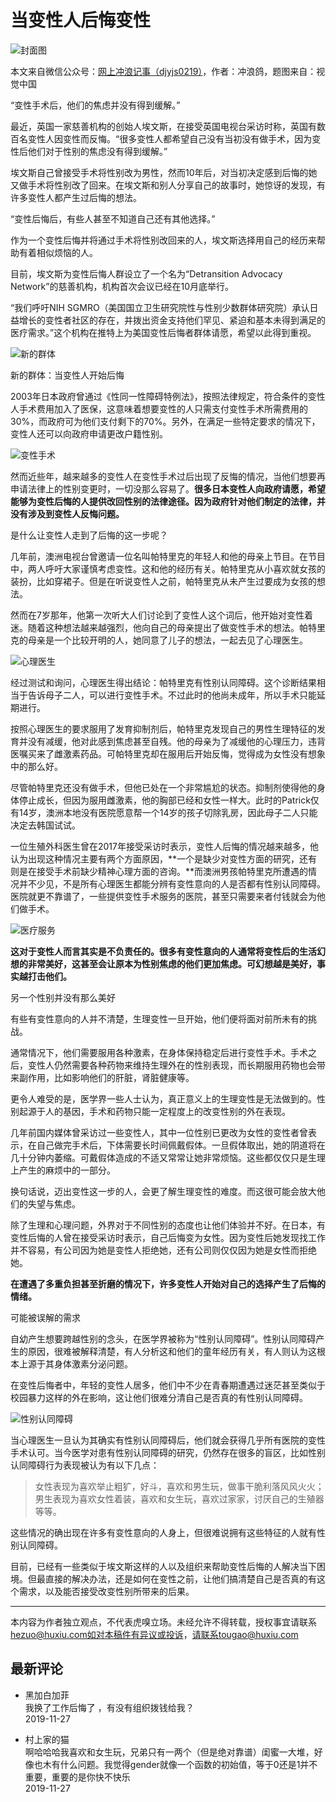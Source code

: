 # 当变性人后悔变性

![封面图](https://img.huxiucdn.com/article/cover/201911/27/093722939419.jpg?imageView2/1/w/600/h/337/|imageMogr2/strip/interlace/1/quality/85/format/webp)

本文来自微信公众号：[网上冲浪记事（djyjs0219）](https://mp.weixin.qq.com/s/Ra1FsrYxZ0_9qYfHCU2ZHg)，作者：冲浪鸽，题图来自：视觉中国

“变性手术后，他们的焦虑并没有得到缓解。”

最近，英国一家慈善机构的创始人埃文斯，在接受英国电视台采访时称，英国有数百名变性人因变性而反悔。“很多变性人都希望自己没有当初没有做手术，因为变性后他们对于性别的焦虑没有得到缓解。”

埃文斯自己曾接受手术将性别改为男性，然而10年后，对当初决定感到后悔的她又做手术将性别改了回来。在埃文斯和别人分享自己的故事时，她惊讶的发现，有许多变性人都产生过后悔的想法。

“变性后悔后，有些人甚至不知道自己还有其他选择。”

作为一个变性后悔并将通过手术将性别改回来的人，埃文斯选择用自己的经历来帮助有着相似烦恼的人。

目前，埃文斯为变性后悔人群设立了一个名为“Detransition Advocacy Network”的慈善机构，机构首次会议已经在10月底举行。

“我们呼吁NIH SGMRO（美国国立卫生研究院性与性别少数群体研究院）承认日益增长的变性者社区的存在，并拨出资金支持他们罕见、紧迫和基本未得到满足的医疗需求。”这个机构在推特上为美国变性后悔者群体请愿，希望以此得到重视。

![新的群体](https://img.huxiucdn.com/article/content/201911/27/092302322112.jpg?imageView2/2/w/1000/format/jpg/interlace/1/q/85)

新的群体：当变性人开始后悔 

2003年日本政府曾通过《性同一性障碍特例法》，按照法律规定，符合条件的变性人手术费用加入了医保，这意味着想要变性的人只需支付变性手术所需费用的30%，而政府可为他们支付剩下的70%。另外，在满足一些特定要求的情况下，变性人还可以向政府申请更改户籍性别。

![变性手术](https://img.huxiucdn.com/article/content/201911/27/092302319254.jpg?imageView2/2/w/1000/format/jpg/interlace/1/q/85)

然而近些年，越来越多的变性人在变性手术过后出现了反悔的情况，当他们想要再申请法律上的性别变更时，一切没那么容易了。**很多日本变性人向政府请愿，希望能够为变性后悔的人提供改回性别的法律途径。因为政府针对他们制定的法律，并没有涉及到变性人反悔问题。**

是什么让变性人走到了后悔的这一步呢？

几年前，澳洲电视台曾邀请一位名叫帕特里克的年轻人和他的母亲上节目。在节目中，两人呼吁大家谨慎考虑变性。这和他的经历有关。帕特里克从小喜欢就女孩的装扮，比如穿裙子。但是在听说变性人之前，帕特里克从未产生过要成为女孩的想法。

然而在7岁那年，他第一次听大人们讨论到了变性人这个词后，他开始对变性着迷。随着这种想法越来越强烈，他向自己的母亲提出了做变性手术的想法。帕特里克的母亲是一个比较开明的人，她同意了儿子的想法，一起去见了心理医生。

![心理医生](https://img.huxiucdn.com/article/content/201911/27/092302177825.jpg?imageView2/2/w/1000/format/jpg/interlace/1/q/85)

经过测试和询问，心理医生得出结论：帕特里克有性别认同障碍。这个诊断结果相当于告诉母子二人，可以进行变性手术。不过此时的他尚未成年，所以手术只能延期进行。

按照心理医生的要求服用了发育抑制剂后，帕特里克发现自己的男性生理特征的发育并没有减缓，他对此感到焦虑甚至自残。他的母亲为了减缓他的心理压力，违背医嘱买来了雌激素药品。可帕特里克却在服用后开始反悔，觉得成为女性没有想象中的那么好。

尽管帕特里克还没有做手术，但他已处在一个非常尴尬的状态。抑制剂使得他的身体停止成长，但因为服用雌激素，他的胸部已经和女性一样大。此时的Patrick仅有14岁，澳洲本地没有医院愿意帮一个14岁的孩子切除乳房，因此母子二人只能决定去韩国试试。

一位生殖外科医生曾在2017年接受采访时表示，变性人后悔的情况越来越多，他认为出现这种情况主要有两个方面原因，**一个是缺少对变性方面的研究，还有则是在接受手术前缺少精神心理方面的咨询。**而澳洲男孩帕特里克所遭遇的情况并不少见，不是所有心理医生都能分辨有变性意向的人是否都有性别认同障碍。医院就更不靠谱了，一些提供变性手术服务的医院，甚至只需要来者付钱就会为他们做手术。

![医疗服务](https://img.huxiucdn.com/article/content/201911/27/092302618642.jpg?imageView2/2/w/1000/format/jpg/interlace/1/q/85)

**这对于变性人而言其实是不负责任的。很多有变性意向的人通常将变性后的生活幻想的非常美好，这甚至会让原本为性别焦虑的他们更加焦虑。可幻想越是美好，事实越打击他们。**

另一个性别并没有那么美好 

有些有变性意向的人并不清楚，生理变性一旦开始，他们便将面对前所未有的挑战。

通常情况下，他们需要服用各种激素，在身体保持稳定后进行变性手术。手术之后，变性人仍然需要各种药物来维持生理外在的性别表现，而长期服用药物也会带来副作用，比如影响他们的肝脏，肾脏健康等。

更令人难受的是，医学界一些人士认为，真正意义上的生理变性是无法做到的。性别起源于人的基因，手术和药物只能一定程度上的改变性别的外在表现。

几年前国内媒体曾采访过一些变性人，其中一位性别已更改为女性的变性者曾表示，在自己做完手术后，下体需要长时间佩戴假体。一旦假体取出，她的阴道将在几十分钟内萎缩。可戴假体造成的不适又常常让她非常烦恼。这些都仅仅只是生理上产生的麻烦中的一部分。

换句话说，迈出变性这一步的人，会更了解生理变性的难度。而这很可能会放大他们的失望与焦虑。

除了生理和心理问题，外界对于不同性别的态度也让他们体验并不好。在日本，有变性后悔的人曾在接受采访时表示，自己后悔变为女性。因为变性后她发现找工作并不容易，有公司因为她是变性人拒绝她，还有公司则仅仅因为她是女性而拒绝她。

**在遭遇了多重负担甚至折磨的情况下，许多变性人开始对自己的选择产生了后悔的情绪。**

可能被误解的需求 

自幼产生想要跨越性别的念头，在医学界被称为“性别认同障碍”。性别认同障碍产生的原因，很难被解释清楚，有人分析这和他们的童年经历有关，有人则认为这根本上源于其身体激素分泌问题。

在变性后悔者中，年轻的变性人居多，他们中不少在青春期遭遇过迷茫甚至类似于校园暴力这样的外在影响，这让他们很难分清自己是否真的有性别认同障碍。

![性别认同障碍](https://img.huxiucdn.com/article/content/201911/27/092302487743.jpg?imageView2/2/w/1000/format/jpg/interlace/1/q/85)

当心理医生一旦认为其确实有性别认同障碍后，他们就会获得几乎所有医院的变性手术认可。当今医学对患有性别认同障碍的研究，仍然存在很多的盲区，比如性别认同障碍行为表现被认为有以下几点：

> 女性表现为喜欢举止粗犷，好斗，喜欢和男生玩，做事干脆利落风风火火；男生表现为喜欢女性着装，喜欢和女生玩，喜欢过家家，讨厌自己的生殖器等等。

这些情况的确出现在许多有变性意向的人身上，但很难说拥有这些特征的人就有性别认同障碍。

目前，已经有一些类似于埃文斯这样的人以及组织来帮助变性后悔的人解决当下困境。但最直接的解决办法，还是如何在变性之前，让他们搞清楚自己是否真的有这个需求，以及能否接受改变性别所带来的后果。

---

本内容为作者独立观点，不代表虎嗅立场。未经允许不得转载，授权事宜请联系 hezuo@huxiu.com如对本稿件有异议或投诉，请联系tougao@huxiu.com

## 最新评论

-   黑加白加菲  
    我换了工作后悔了 ，有没有组织拨钱给我？  
    2019-11-27  

-   村上家的猫  
    啊哈哈哈我喜欢和女生玩，兄弟只有一两个（但是绝对靠谱）闺蜜一大堆，好像也木有什么问题。我觉得gender就像一个函数的初始值，等于0还是1并不重要，重要的是你快不快乐  
    2019-11-27  